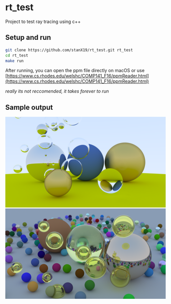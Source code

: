 # rt_test

Project to test ray tracing using c++

## Setup and run

```bash
git clone https://github.com/stanX19/rt_test.git rt_test
cd rt_test
make run
```

After running, you can open the ppm file directly on macOS or use [https://www.cs.rhodes.edu/welshc/COMP141_F16/ppmReader.html](https://www.cs.rhodes.edu/welshc/COMP141_F16/ppmReader.html)

_really its not reccomended, it takes forever to run_

## Sample output

![img1](sample_output/raytrace4.png)
![img2](sample_output/raytrace6.png)